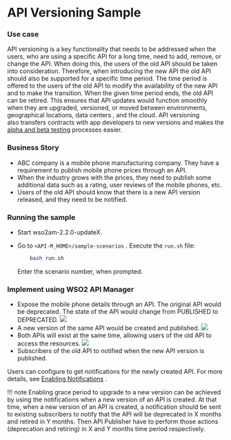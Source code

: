 # API Versioning Sample

### Use case

API versioning is a key functionality that needs to be addressed when the users, who are using a specific API for a long time, need to add, remove, or change the API. When doing this, the users of the old API should be taken into consideration. Therefore, when introducing the new API the old API should also be supported for a specific time period. The time period is offered to the users of the old API to modify the availability of the new API and to make the transition. When the given time period ends, the old API can be retired. This ensures that API updates would function smoothly when they are upgraded, versioned, or moved between environments, geographical locations, data centers , and the cloud. API versioning also transfers contracts with app developers to new versions and makes the [alpha and beta testing](http://toolsqa.com/software-testing/difference-between-alpha-testing-and-beta-testing/) processes easier.

### Business Story

-   ABC company is a mobile phone manufacturing company. They have a requirement to publish mobile phone prices through an API.
-   When the industry grows with the prices, they need to publish some additional data such as a rating, user reviews of the mobile phones, etc.
-   Users of the old API should know that there is a new API version released, and they need to be notified.

### Running the sample

-   Start wso2am-2.2.0-updateX.
-   Go to `<API-M_HOME>/sample-scenarios` . Execute the `run.sh` file:

    ``` bash
        bash run.sh
    ```

    Enter the scenario number, when prompted.

### Implement using WSO2 API Manager

-   Expose the mobile phone details through an API. The original API would be deprecated. The state of the API would change from PUBLISHED to DEPRECATED.
    ![](https://lh4.googleusercontent.com/Px0QeRqdQie5X6VSWVTItRrXWmnKoVBdaAiNUSXwtse6V681PJ0S45meQLw7Q54Tf9bLGXQGm68yrRkWET2DXDiuY6-hl1ZGKV9Z34VY84R65u3tlbZ3vMqVRVMVufqsQvj37V0Q)
-   A new version of the same API would be created and published.
    ![](https://lh6.googleusercontent.com/K5L2gQQZzI1ijIuS9KMorXA0l5bZs7x5mdsdn9NyXRYVf_a9H45pk3S_vyTTWtR_naX_xZTtOY4-yd0xRDkjE2n3s1jyzmJbVZZoEIBNGVryW_OIFV7SKfrQWDrBHOKj76u-G3ft)
-   Both APIs will exist at the same time, allowing users of the old API to access the resources.
    ![](https://lh4.googleusercontent.com/san9j-KzZXoKcKZ77uIuvo9eG4-3gz-rXE1xbaJGe4RyqVsXjcrv3QkjGIEOl0Y5Rc50z_CN-Dx7wS8JWaWwIXgdGw99kW-6g9d1Typfazf8l8AbNpbKyR3R0uI30exuLk44Y8Q_)
-   Subscribers of the old API to notified when the new API version is published.

Users can configure to get notifications for the newly created API. For more details, see [Enabling Notifications]({{base_path}}/learn/design-api/api-versioning/enabling-notifications) .

!!! note
Enabling grace period to upgrade to a new version can be achieved by using the notifications when a new version of an API is created. At that time, when a new version of an API is created, a notification should be sent to existing subscribers to notify that the API will be deprecated in X months and retired in Y months. Then API Publisher have to perform those actions (deprecation and retiring) in X and Y months time period respectively.


